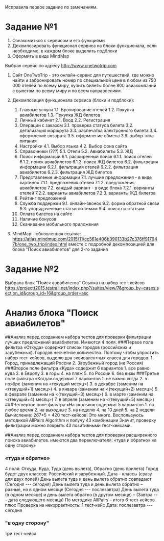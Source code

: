 Исправила первое задание по замечаниям.
# Задание №1
1. Ознакомиться с сервисом и его функциями
2. Декомпозировать функционал сервиса на блоки функционала, если необходимо, в каждом блоке выделить подблоки 
3. Оформить в виде MindMap

Выбран сервис по адресу http://www.onetwotrip.com

1. Сайт OneTwoTrip - это онлайн-сервис для путешествий, где можно найти и забронировать номер по специальной цене в любом из 750 000 отелей по всему миру, купить билеты более 800 авиакомпаний с вылетом по всему миру и по всем направлениям.

2. Декомпозиция функционала сервиса (блоки и подблоки):
    1.	Главные услуги
        1.1.	Бронирование отелей
        1.2.	Покупка авиабилетов
        1.3.	Покупка ЖД билетов
    2.	Личный кабинет
        2.1.	 Вход
        2.2.	 Регистрация
    3.	Операции с заказом
        3.1.	 проверка статуса билета
        3.2.	 детализация маршрута
        3.3.	 распечатка электронного билета
        3.4.	 оформление возврата
        3.5.	 оформление обмена
        3.6.	 выбор типа питания
    4.	Настройки
        4.1.	 Выбор языка
        4.2.	 Выбор фона сайта
    5.	Справочники (???)
        5.1.	 Отели
        5.2.	 Авиабилеты
        5.3.	 ЖД
    6.	Поиск информации
        6.1.	 расширенный поиск
            6.1.1.	поиск отелей
            6.1.2.	поиск авиабилетов
            6.1.3.	поиск ЖД билетов
        6.2.	 фильтрация информации
            6.2.1.	фильтрация отелей
            6.2.2.	фильтрация авиабилетов
            6.2.3.	фильтрация ЖД билетов
    7.	Представление информации
        7.1.	 лучшие предложения - в виде картинок
            7.1.1.	предложения отелей
            7.1.2.	предложения авиабилетов
        7.2.	 каждый вариант - в виде блока
            7.2.1.	варианты отелей
            7.2.2.	варианты авиабилетов
            7.2.3.	варианты ЖД билетов
    8.	Рейтинг предложений
    9.	Служба поддержки
        9.1.	 онлайн-звонок
        9.2.	 форма обратной связи
        9.3.	 упорядоченные статьи по темам
        9.4.	 поиск по статьям
    10.	Оплата билетов на сайте
    11. Наличие бонусов
    12. Скачивание мобильного приложения


3. MindMap - обновленная ссылка: https://atlas.mindmup.com/2015/11/cc561e406b390133b27c376ff917947b/one_two_trip/index.html
   вместе с подробной декомпозицией для блока "Поиск авиабилетов" для 2-го задания

# Задание №2
Выбрала блок "Поиск авиабилетов"
Ссылка на набор тест-кейсов
https://projectt2015.testrail.net/index.php?/suites/view/7&group_by=cases:section_id&group_id=16&group_order=asc

# Анализ блока "Поиск авиабилетов"
##Анализ перед созданием набора тестов для проверки фильтрации лучших предложений авиабилетов.
Имеются 4 поля.
###Первое поле фильтра «Откуда» содержит список городов (российских и зарубежных). Городов несчетное количество. Поэтому чтобы упростить набор тест-кейсов, выделю два эквивалентных класса для городов.
	1. Город, принадлежащий России
	2. Зарубежный город (не Россия)
###Второе поле фильтра «Куда» содержит 6 вариантов
	1. все равно куда
	2. в Европу
	3. в горы
	4. на пляж
	5. по России
	6. без визы
###Третье поле фильтра «Когда» содержит 7 вариантов
	1. не важно когда
	2. в ноябре (заменим на <текущий месяц>)
	3. в декабре (заменим на <(текущий+1) месяц>)
	4. в январе (заменим на <(текущий+2) месяц>)
	5. в феврале (заменим на <(текущий+3) месяц>)
	6. в марте (заменим на <(текущий+4) месяц>)
	7. в апреле (заменим на <(текущий+5) месяц>)
###Четвертое поле фильтра «На сколько» содержит 5 вариантов
	1. на любое время
	2. на выходные
	3. на неделю
	4. на 10 дней
	5. на 2 недели
Вычисление: 2*6*7*5 = 420 тест-кейсов! Это много.
Воспользуюсь методикой AllPairs Algorithm и получу 43 комбинации
Значит, проверку фильтрации можно покрыть 43 позитивными тест-кейсами.

##Анализ перед созданием набора тестов для проверки расширенного поиска авиабилетов.
имеются два переключателя:
	«туда и обратно» 
    «в одну сторону»
    
### «туда и обратно» 
4 поля: Откуда, Куда, Туда (день вылета), Обратно (день прилета)
Город будет двух классов: Российский и зарубежный.
Дата – классы (сразу для двух полей)
	День вылета туда и день вылета обратно совпадают (Сегодня --- сегодня)
	День вылета туда и день вылета обратно – разные, но в одном месяце (Сегодня --- послезавтра)
	День вылета туда (в одном месяце) и день вылета обратно (в другом месяце) – (Завтра --- дата следующего месяца)
По методике AllPairs – итого 6 тест-кейсов
плюс
Проверка на некорректность: 1 тест-кейс
Дата: послезавтра --- сегодня

### "в одну сторону"
три тест-кейса

